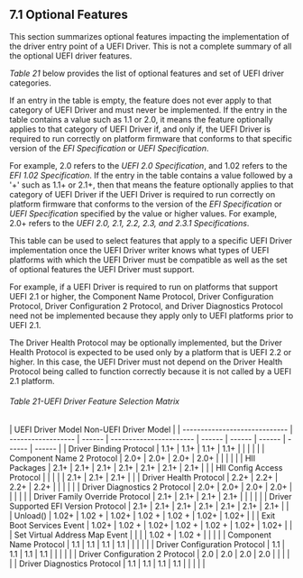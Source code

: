 <!--- @file
  7.1 Optional Features

  Copyright (c) 2012-2018, Intel Corporation. All rights reserved.<BR>

  Redistribution and use in source (original document form) and 'compiled'
  forms (converted to PDF, epub, HTML and other formats) with or without
  modification, are permitted provided that the following conditions are met:

  1) Redistributions of source code (original document form) must retain the
     above copyright notice, this list of conditions and the following
     disclaimer as the first lines of this file unmodified.

  2) Redistributions in compiled form (transformed to other DTDs, converted to
     PDF, epub, HTML and other formats) must reproduce the above copyright
     notice, this list of conditions and the following disclaimer in the
     documentation and/or other materials provided with the distribution.

  THIS DOCUMENTATION IS PROVIDED BY TIANOCORE PROJECT "AS IS" AND ANY EXPRESS OR
  IMPLIED WARRANTIES, INCLUDING, BUT NOT LIMITED TO, THE IMPLIED WARRANTIES OF
  MERCHANTABILITY AND FITNESS FOR A PARTICULAR PURPOSE ARE DISCLAIMED. IN NO
  EVENT SHALL TIANOCORE PROJECT  BE LIABLE FOR ANY DIRECT, INDIRECT, INCIDENTAL,
  SPECIAL, EXEMPLARY, OR CONSEQUENTIAL DAMAGES (INCLUDING, BUT NOT LIMITED TO,
  PROCUREMENT OF SUBSTITUTE GOODS OR SERVICES; LOSS OF USE, DATA, OR PROFITS;
  OR BUSINESS INTERRUPTION) HOWEVER CAUSED AND ON ANY THEORY OF LIABILITY,
  WHETHER IN CONTRACT, STRICT LIABILITY, OR TORT (INCLUDING NEGLIGENCE OR
  OTHERWISE) ARISING IN ANY WAY OUT OF THE USE OF THIS DOCUMENTATION, EVEN IF
  ADVISED OF THE POSSIBILITY OF SUCH DAMAGE.

-->

## 7.1 Optional Features

This section summarizes optional features impacting the implementation of the
driver entry point of a UEFI Driver. This is not a complete summary of all the
optional UEFI driver features.

_Table 21_ below provides the list of optional features and set of UEFI driver
categories.

If an entry in the table is empty, the feature does not ever apply to that
category of UEFI Driver and must never be implemented. If the entry in the
table contains a value such as 1.1 or 2.0, it means the feature optionally
applies to that category of UEFI Driver if, and only if, the UEFI Driver is
required to run correctly on platform firmware that conforms to that specific
version of the _EFI Specification_ or _UEFI Specification_.

For example, 2.0 refers to the _UEFI 2.0 Specification_, and 1.02 refers to the
_EFI 1.02 Specification_. If the entry in the table contains a value followed
by a '+' such as 1.1+ or 2.1+, then that means the feature optionally applies
to that category of UEFI Driver if the UEFI Driver is required to run correctly
on platform firmware that conforms to the version of the _EFI Specification_ or
_UEFI Specification_ specified by the value or higher values. For example, 2.0+ refers to the _UEFI 2.0, 2.1, 2.2, 2.3, and 2.3.1 Specifications_.

This table can be used to select features that apply to a specific UEFI Driver
implementation once the UEFI Driver writer knows what types of UEFI platforms
with which the UEFI Driver must be compatible as well as the set of optional
features the UEFI Driver must support.

For example, if a UEFI Driver is required to run on platforms that support UEFI
2.1 or higher, the Component Name Protocol, Driver Configuration Protocol,
Driver Configuration 2 Protocol, and Driver Diagnostics Protocol need not be
implemented because they apply only to UEFI platforms prior to UEFI 2.1.

The Driver Health Protocol may be optionally implemented, but the Driver Health
Protocol is expected to be used only by a platform that is UEFI 2.2 or higher.
In this case, the UEFI Driver must not depend on the Driver Health Protocol
being called to function correctly because it is not called by a UEFI 2.1
platform.

<div style="page-break-after: always;"></div>

###### Table 21-UEFI Driver Feature Selection Matrix

| <td colspan="4" style="font-weight:bold">UEFI Driver Model</td>  <td colspan="4" style="font-weight:bold">Non-UEFI Driver Model</td> |
| ----------------------------- | ------------------ | ------ | ----------------------- | ------ |  ------ |  ------ |  ------ |  ------ |
| Driver Binding Protocol       | 1.1+               | 1.1+   | 1.1+                    | 1.1+   |        |       |       |  |
| Component Name 2 Protocol     | 2.0+               | 2.0+   | 2.0+                    | 2.0+   |        |       |       |  |
| HII Packages                  | 2.1+               | 2.1+   | 2.1+                    | 2.1+   | 2.1+   | 2.1+  | 2.1+  |  |
| HII Config Access Protocol    |                    |        |                         |        | 2.1+   | 2.1+  | 2.1+  |  |
| Driver Health Protocol        | 2.2+               | 2.2+   | 2.2+                    | 2.2+   |        |       |       |  |
| Driver Diagnostics 2 Protocol | 2.0+               | 2.0+   | 2.0+                    | 2.0+   |        |       |       |  |
| Driver Family Override Protocol  | 2.1+               | 2.1+   | 2.1+                    | 2.1+   |        |       |       |  |
| Driver Supported EFI Version Protocol | 2.1+               | 2.1+   | 2.1+                    | 2.1+   | 2.1+   | 2.1+  | 2.1+  |  |
| Unload()                      | 1.02+              | 1.02 + | 1.02+                   | 1.02 + | 1.02 + | 1.02+ | 1.02+ |  |
| Exit Boot Services Event      | 1.02+              | 1.02 + | 1.02+                   | 1.02 + | 1.02 + | 1.02+ | 1.02+ |  |
| Set Virtual Address Map Event |                    |        |                         | 1.02 + | 1.02 + |       |       |  |
| Component Name Protocol       | 1.1                | 1.1    | 1.1                     | 1.1    |        |       |       |  |
| Driver Configuration Protocol | 1.1                | 1.1    | 1.1                     | 1.1    |        |       |       |  |
| Driver Configuration 2 Protocol  | 2.0                | 2.0    | 2.0                     | 2.0    |        |       |       |  |
| Driver Diagnostics Protocol   | 1.1                | 1.1    | 1.1                     | 1.1    |        |       |       |  |
